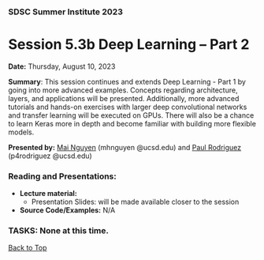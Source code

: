 ### SDSC Summer Institute 2023
# Session 5.3b Deep Learning – Part 2

**Date:** Thursday, August 10, 2023

**Summary**: This session continues and extends Deep Learning - Part 1 by going into more advanced examples.  Concepts regarding architecture, layers, and applications will be presented.  Additionally, more advanced tutorials and hands-on exercises with larger deep convolutional networks and transfer learning will be executed on GPUs.  There will also be a chance to learn Keras more in depth and become familiar with building more flexible models.

**Presented by:** [Mai Nguyen](https://www.sdsc.edu/research/researcher_spotlight/nguyen_mai.html) (mhnguyen @ucsd.edu) and [Paul Rodriguez](https://profiles.ucsd.edu/paul.rodriguez) (p4rodriguez @ucsd.edu)

### Reading and Presentations:
* **Lecture material:**
   * Presentation Slides: will be made available closer to the session
* **Source Code/Examples:** N/A

### TASKS: None at this time.

[Back to Top](#top)
